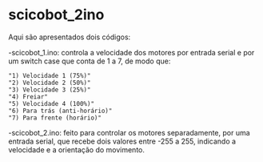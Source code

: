 # scicobot_2ino

Aqui são apresentados dois códigos: 


-scicobot_1.ino: controla a velocidade dos motores por entrada serial e por um switch case que conta de 1 a 7, de modo que:

    "1) Velocidade 1 (75%)"
    "2) Velocidade 2 (50%)"
    "3) Velocidade 3 (25%)"
    "4) Freiar"
    "5) Velocidade 4 (100%)"
    "6) Para trás (anti-horário)"
    "7) Para frente (horário)"

-scicobot_2.ino: feito para controlar os motores separadamente, por uma entrada serial, que recebe dois valores entre -255 a 255, indicando a velocidade e a orientação do movimento.
